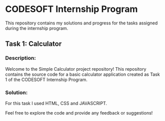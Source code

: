 # CODESOFT Internship Program

This repository contains my solutions and progress for the tasks assigned during the internship program.

## Task 1: Calculator

### Description:
Welcome to the Simple Calculator project repository! This repository contains the source code for a basic calculator application created as Task 1 of the CODESOFT Internship Program.

### Solution:
For this task I used HTML, CSS and JAVASCRIPT.

Feel free to explore the code and provide any feedback or suggestions!

